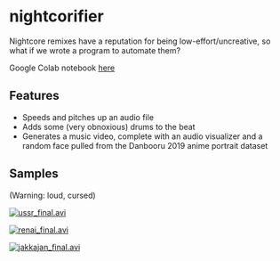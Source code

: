 # nightcorifier

Nightcore remixes have a reputation for being low-effort/uncreative, so what if we wrote a program to automate them?

Google Colab notebook [here](https://colab.research.google.com/drive/1187UGxG-c-RiP8kPFyv9aIk-0cu2-Zb5?usp=sharing)

## Features
* Speeds and pitches up an audio file
* Adds some (very obnoxious) drums to the beat
* Generates a music video, complete with an audio visualizer and a random face pulled from the Danbooru 2019 anime portrait dataset

## Samples
(Warning: loud, cursed)

[![ussr_final.avi](https://drive.google.com/thumbnail?sz=w360&id=1-BgFlrqroKIdSsg11cV-kRwbKVFropz6)](https://drive.google.com/file/d/1-BgFlrqroKIdSsg11cV-kRwbKVFropz6/view?usp=sharing)

[![renai_final.avi](https://drive.google.com/thumbnail?sz=w360&id=1Nj_uBl5m_u0QvU0JqWo1MTn6lHsYNCAJ)](https://drive.google.com/file/d/1Nj_uBl5m_u0QvU0JqWo1MTn6lHsYNCAJ/view?usp=sharing)

[![jakkajan_final.avi](https://drive.google.com/thumbnail?sz=w360&id=1-5iO3OxdPwymx4FSqvzQhMblTfYQnXTL)](https://drive.google.com/file/d/1-5iO3OxdPwymx4FSqvzQhMblTfYQnXTL/view?usp=sharing)
